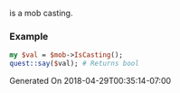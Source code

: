 is a mob casting.
### Example

```perl
my $val = $mob->IsCasting();
quest::say($val); # Returns bool
```


Generated On 2018-04-29T00:35:14-07:00